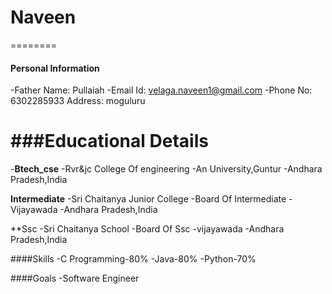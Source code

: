  # Naveen 
========

#### Personal Information

-Father Name: Pullaiah
-Email Id: velaga.naveen1@gmail.com
-Phone No: 6302285933
Address: moguluru

###Educational Details
======================

-**Btech_cse**
-Rvr&jc College Of engineering
-An University,Guntur
-Andhara Pradesh,India

**Intermediate**
-Sri Chaitanya Junior College
-Board Of Intermediate
-Vijayawada
-Andhara Pradesh,India

**Ssc
-Sri Chaitanya School
-Board Of Ssc
-vijayawada
-Andhara Pradesh,India

####Skills
-C Programming-80%
-Java-80%
-Python-70%


####Goals
-Software Engineer

